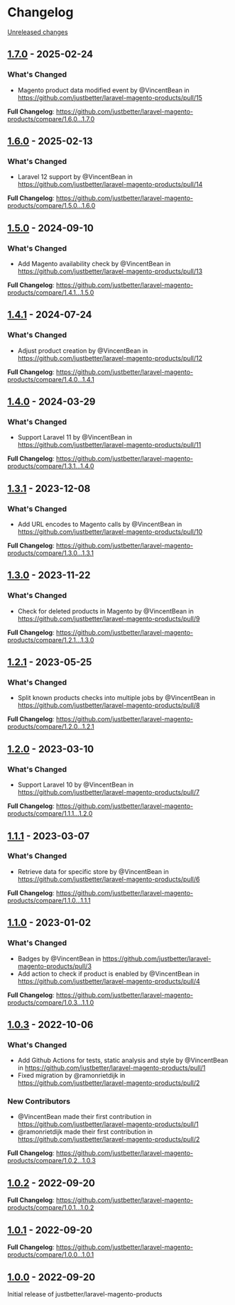 # Changelog 

[Unreleased changes](https://github.com/justbetter/laravel-magento-products/compare/1.7.0...main)
## [1.7.0](https://github.com/justbetter/laravel-magento-products/releases/tag/1.7.0) - 2025-02-24

### What's Changed
* Magento product data modified event by @VincentBean in https://github.com/justbetter/laravel-magento-products/pull/15


**Full Changelog**: https://github.com/justbetter/laravel-magento-products/compare/1.6.0...1.7.0

## [1.6.0](https://github.com/justbetter/laravel-magento-products/releases/tag/1.6.0) - 2025-02-13

### What's Changed
* Laravel 12 support by @VincentBean in https://github.com/justbetter/laravel-magento-products/pull/14


**Full Changelog**: https://github.com/justbetter/laravel-magento-products/compare/1.5.0...1.6.0

## [1.5.0](https://github.com/justbetter/laravel-magento-products/releases/tag/1.5.0) - 2024-09-10

### What's Changed
* Add Magento availability check by @VincentBean in https://github.com/justbetter/laravel-magento-products/pull/13


**Full Changelog**: https://github.com/justbetter/laravel-magento-products/compare/1.4.1...1.5.0

## [1.4.1](https://github.com/justbetter/laravel-magento-products/releases/tag/1.4.1) - 2024-07-24

### What's Changed
* Adjust product creation by @VincentBean in https://github.com/justbetter/laravel-magento-products/pull/12


**Full Changelog**: https://github.com/justbetter/laravel-magento-products/compare/1.4.0...1.4.1

## [1.4.0](https://github.com/justbetter/laravel-magento-products/releases/tag/1.4.0) - 2024-03-29

### What's Changed
* Support Laravel 11 by @VincentBean in https://github.com/justbetter/laravel-magento-products/pull/11


**Full Changelog**: https://github.com/justbetter/laravel-magento-products/compare/1.3.1...1.4.0

## [1.3.1](https://github.com/justbetter/laravel-magento-products/releases/tag/1.3.1) - 2023-12-08

### What's Changed
* Add URL encodes to Magento calls by @VincentBean in https://github.com/justbetter/laravel-magento-products/pull/10


**Full Changelog**: https://github.com/justbetter/laravel-magento-products/compare/1.3.0...1.3.1

## [1.3.0](https://github.com/justbetter/laravel-magento-products/releases/tag/1.3.0) - 2023-11-22

### What's Changed
* Check for deleted products in Magento by @VincentBean in https://github.com/justbetter/laravel-magento-products/pull/9


**Full Changelog**: https://github.com/justbetter/laravel-magento-products/compare/1.2.1...1.3.0

## [1.2.1](https://github.com/justbetter/laravel-magento-products/releases/tag/1.2.1) - 2023-05-25

### What's Changed
* Split known products checks into multiple jobs by @VincentBean in https://github.com/justbetter/laravel-magento-products/pull/8


**Full Changelog**: https://github.com/justbetter/laravel-magento-products/compare/1.2.0...1.2.1

## [1.2.0](https://github.com/justbetter/laravel-magento-products/releases/tag/1.2.0) - 2023-03-10

### What's Changed
* Support Laravel 10 by @VincentBean in https://github.com/justbetter/laravel-magento-products/pull/7


**Full Changelog**: https://github.com/justbetter/laravel-magento-products/compare/1.1.1...1.2.0

## [1.1.1](https://github.com/justbetter/laravel-magento-products/releases/tag/1.1.1) - 2023-03-07

### What's Changed
* Retrieve data for specific store by @VincentBean in https://github.com/justbetter/laravel-magento-products/pull/6


**Full Changelog**: https://github.com/justbetter/laravel-magento-products/compare/1.1.0...1.1.1

## [1.1.0](https://github.com/justbetter/laravel-magento-products/releases/tag/1.1.0) - 2023-01-02

### What's Changed
* Badges by @VincentBean in https://github.com/justbetter/laravel-magento-products/pull/3
* Add action to check if product is enabled by @VincentBean in https://github.com/justbetter/laravel-magento-products/pull/4


**Full Changelog**: https://github.com/justbetter/laravel-magento-products/compare/1.0.3...1.1.0

## [1.0.3](https://github.com/justbetter/laravel-magento-products/releases/tag/1.0.3) - 2022-10-06

### What's Changed
* Add Github Actions for tests, static analysis and style  by @VincentBean in https://github.com/justbetter/laravel-magento-products/pull/1
* Fixed migration by @ramonrietdijk in https://github.com/justbetter/laravel-magento-products/pull/2

### New Contributors
* @VincentBean made their first contribution in https://github.com/justbetter/laravel-magento-products/pull/1
* @ramonrietdijk made their first contribution in https://github.com/justbetter/laravel-magento-products/pull/2

**Full Changelog**: https://github.com/justbetter/laravel-magento-products/compare/1.0.2...1.0.3

## [1.0.2](https://github.com/justbetter/laravel-magento-products/releases/tag/1.0.2) - 2022-09-20

**Full Changelog**: https://github.com/justbetter/laravel-magento-products/compare/1.0.1...1.0.2

## [1.0.1](https://github.com/justbetter/laravel-magento-products/releases/tag/1.0.1) - 2022-09-20

**Full Changelog**: https://github.com/justbetter/laravel-magento-products/compare/1.0.0...1.0.1

## [1.0.0](https://github.com/justbetter/laravel-magento-products/releases/tag/1.0.0) - 2022-09-20

Initial release of justbetter/laravel-magento-products


